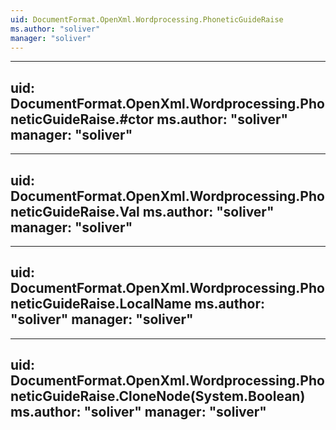 ```yaml
---
uid: DocumentFormat.OpenXml.Wordprocessing.PhoneticGuideRaise
ms.author: "soliver"
manager: "soliver"
---
```


---
uid: DocumentFormat.OpenXml.Wordprocessing.PhoneticGuideRaise.#ctor
ms.author: "soliver"
manager: "soliver"
---

---
uid: DocumentFormat.OpenXml.Wordprocessing.PhoneticGuideRaise.Val
ms.author: "soliver"
manager: "soliver"
---

---
uid: DocumentFormat.OpenXml.Wordprocessing.PhoneticGuideRaise.LocalName
ms.author: "soliver"
manager: "soliver"
---

---
uid: DocumentFormat.OpenXml.Wordprocessing.PhoneticGuideRaise.CloneNode(System.Boolean)
ms.author: "soliver"
manager: "soliver"
---
